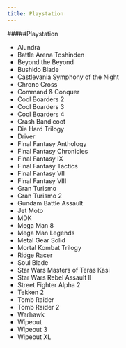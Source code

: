 ```yaml
---
title: Playstation
---
```


#####Playstation

- Alundra
- Battle Arena Toshinden
- Beyond the Beyond
- Bushido Blade
- Castlevania Symphony of the Night
- Chrono Cross
- Command & Conquer
- Cool Boarders 2
- Cool Boarders 3
- Cool Boarders 4
- Crash Bandicoot
- Die Hard Trilogy
- Driver
- Final Fantasy Anthology
- Final Fantasy Chronicles
- Final Fantasy IX
- Final Fantasy Tactics
- Final Fantasy VII
- Final Fantasy VIII
- Gran Turismo
- Gran Turismo 2
- Gundam Battle Assault
- Jet Moto
- MDK
- Mega Man 8
- Mega Man Legends
- Metal Gear Solid
- Mortal Kombat Trilogy
- Ridge Racer
- Soul Blade
- Star Wars Masters of Teras Kasi
- Star Wars Rebel Assault II
- Street Fighter Alpha 2
- Tekken 2
- Tomb Raider
- Tomb Raider 2
- Warhawk
- Wipeout
- Wipeout 3
- Wipeout XL
